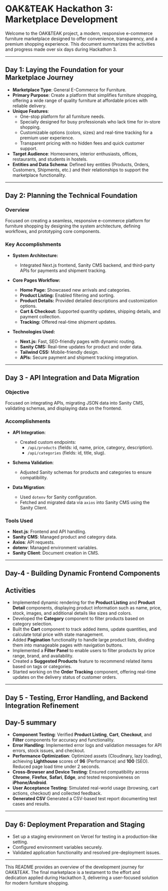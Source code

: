# OAK&TEAK Hackathon 3: Marketplace Development  

Welcome to the OAK&TEAK project, a modern, responsive e-commerce furniture marketplace designed to offer convenience, transparency, and a premium shopping experience. This document summarizes the activities and progress made over six days during Hackathon 3.  

---

## Day 1: Laying the Foundation for your Marketplace Journey

- **Marketplace Type**: General E-Commerce for Furniture.  
- **Primary Purpose**: Create a platform that simplifies furniture shopping, offering a wide range of quality furniture at affordable prices with reliable delivery.  
- **Unique Features**:  
  - One-stop platform for all furniture needs.  
  - Specially designed for busy professionals who lack time for in-store shopping.  
  - Customizable options (colors, sizes) and real-time tracking for a premium user experience.  
  - Transparent pricing with no hidden fees and quick customer support.  
- **Target Audience**: Homeowners, interior enthusiasts, offices, restaurants, and students in hostels.  
- **Entities and Data Schema**: Defined key entities (Products, Orders, Customers, Shipments, etc.) and their relationships to support the marketplace functionality.  

---

## Day 2: Planning the Technical Foundation  

### Overview  
Focused on creating a seamless, responsive e-commerce platform for furniture shopping by designing the system architecture, defining workflows, and prototyping core components.  

### Key Accomplishments 

- **System Architecture:**  
  - Integrated Next.js frontend, Sanity CMS backend, and third-party APIs for payments and shipment tracking.  

- **Core Pages Workflow:**  
  - **Home Page:** Showcased new arrivals and categories.  
  - **Product Listing:** Enabled filtering and sorting.  
  - **Product Details:** Provided detailed descriptions and customization options.  
  - **Cart & Checkout:** Supported quantity updates, shipping details, and payment collection.  
  - **Tracking:** Offered real-time shipment updates.  

- **Technologies Used:**  
  - **Next.js:** Fast, SEO-friendly pages with dynamic routing.  
  - **Sanity CMS:** Real-time updates for product and order data.  
  - **Tailwind CSS:** Mobile-friendly design.  
  - **APIs:** Secure payment and shipment tracking integration.  
 

---

## Day 3 - API Integration and Data Migration 

### Objective  
Focused on integrating APIs, migrating JSON data into Sanity CMS, validating schemas, and displaying data on the frontend.  

### Accomplishments 

- **API Integration**:  
  - Created custom endpoints:  
    - `/api/products` (fields: id, name, price, category, description).  
    - `/api/categories` (fields: id, title, slug).  

- **Schema Validation**:  
  - Adjusted Sanity schemas for products and categories to ensure compatibility.  

- **Data Migration**:  
  - Used `dotenv` for Sanity configuration.  
  - Fetched and migrated data via `axios` into Sanity CMS using the Sanity Client.  


### Tools Used  
- **Next.js**: Frontend and API handling.  
- **Sanity CMS**: Managed product and category data.  
- **Axios**: API requests.  
- **dotenv**: Managed environment variables.  
- **Sanity Client**: Document creation in CMS.  

---

## Day-4 - Building Dynamic Frontend Components

## Activities

- Implemented dynamic rendering for the **Product Listing** and **Product Detail** components, displaying product information such as name, price, stock, images, and additional details like sizes and colors.
- Developed the **Category** component to filter products based on category selection.
- Built the **Cart** component to track added items, update quantities, and calculate total price with state management.
- Added **Pagination** functionality to handle large product lists, dividing them into manageable pages with navigation buttons.
- Implemented a **Filter Panel** to enable users to filter products by price range, brand, and availability.
- Created a **Suggested Products** feature to recommend related items based on tags or categories.
- Started working on the **Order Tracking** component, offering real-time updates on the delivery status of customer orders.

---

 ## Day 5 - Testing, Error Handling, and Backend Integration Refinement

## Day-5 summary

- **Component Testing**: Verified **Product Listing**, **Cart**, **Checkout**, and **Filter** components for accuracy and functionality.
- **Error Handling**: Implemented error logs and validation messages for API errors, stock issues, and checkout.
- **Performance Optimization**: Optimized assets (Cloudinary, lazy loading), achieving **Lighthouse** scores of **96** (Performance) and **100** (SEO). Reduced page load time under 2 seconds.
- **Cross-Browser and Device Testing**: Ensured compatibility across **Chrome**, **Firefox**, **Safari**, **Edge**, and tested responsiveness on **iPhone/Android**.
- **User Acceptance Testing**: Simulated real-world usage (browsing, cart actions, checkout) and collected feedback.
- **Generated CSV**  Generated a CSV-based test report documenting test cases and results.
 

---

## Day 6: Deployment Preparation and Staging  

- Set up a staging environment on Vercel for testing in a production-like setting.  
- Configured environment variables securely.  
- Validated application functionality and resolved pre-deployment issues.  

---

This README provides an overview of the development journey for OAK&TEAK. The final marketplace is a testament to the effort and dedication applied during Hackathon 3, delivering a user-focused solution for modern furniture shopping.  
